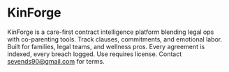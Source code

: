 # KinForge
KinForge is a care-first contract intelligence platform blending legal ops with co-parenting tools. Track clauses, commitments, and emotional labor. Built for families, legal teams, and wellness pros. Every agreement is indexed, every breach logged. Use requires license. Contact sevends90@gmail.com for terms.
